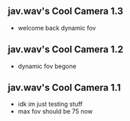 ## jav.wav's Cool Camera 1.3
- welcome back dynamic fov

## jav.wav's Cool Camera 1.2
- dynamic fov begone

## jav.wav's Cool Camera 1.1
- idk im just testing stuff
- max fov should be 75 now
